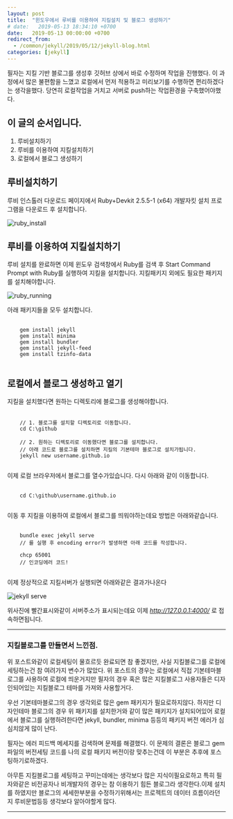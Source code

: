 ```yaml
---
layout: post
title:  "윈도우에서 루비를 이용하여 지킬설치 및 블로그 생성하기"
# date:   2019-05-13 18:34:10 +0700
date:   2019-05-13 00:00:00 +0700
redirect_from:
  - /common/jekyll/2019/05/12/jekyll-blog.html
categories: [jekyll]
---
```

필자는 지킬 기반 블로그를 생성후 깃허브 상에서 바로 수정하며 작업을 진행했다. 이 과정에서 많은 불편함을 느꼈고 로컬에서 먼저 적용하고 미리보기를 수행하면 편리하겠다는 생각을했다. 당연히 로컬작업을 거치고 서버로 push하는 작업환경을 구축했어야했다.  

## 이 글의 순서입니다.
1. 루비설치하기
2. 루비를 이용하여 지킬설치하기
3. 로컬에서 블로그 생성하기

## 루비설치하기
루비 인스톨러 다운로드 페이지에서 Ruby+Devkit 2.5.5-1 (x64) 개발자킷 설치 프로그램을 다운로드 후 설치합니다.

![ruby_install](https://user-images.githubusercontent.com/36956285/57759671-5be1af80-7735-11e9-88dd-b9b86dd87aa9.PNG)

## 루비를 이용하여 지킬설치하기
루비 설치를 완료하면 이제 윈도우 검색창에서 Ruby를 검색 후 Start Command Prompt with Ruby를 실행하여 지킬을 설치합니다. 지킬패키지 외에도 필요한 패키지를 설치해야합니다.   

![ruby_running](https://user-images.githubusercontent.com/36956285/57896705-fe607680-788c-11e9-9027-a399e529e13e.PNG)

아래 패키지들을 모두 설치합니다.

<pre class="highlight">
    <code>
    gem install jekyll
    gem install minima
    gem install bundler
    gem install jekyll-feed
    gem install tzinfo-data
    </code>
</pre>

## 로컬에서 블로그 생성하고 열기
지킬을 설치했다면 원하는 디렉토리에 블로그를 생성해야합니다.
<pre class="highlight">
    <code>
    // 1. 블로그를 설치할 디렉토리로 이동합니다.
    cd C:\github

    // 2. 원하는 디렉토리로 이동했다면 블로그를 설치합니다.
    // 아래 코드로 블로그를 설치하면 지킬의 기본테마 블로그로 설치가됩니다.
    jekyll new username.github.io
    </code>
</pre>

이제 로컬 브라우저에서 블로그를 열수가있습니다. 다시 아래와 같이 이동합니다.

<pre class="highlight">
    <code>
    cd C:\github\username.github.io
    </code>
</pre>

이동 후 지킬을 이용하여 로컬에서 블로그를 띄워야하는데요 방법은 아래와같습니다.
<pre class="highlight">
    <code>
    bundle exec jekyll serve
    // 를 실행 후 encoding error가 발생하면 아래 코드를 작성합니다.

    chcp 65001
    // 인코딩에러 코드!
    </code>
</pre>

이제 정상적으로 지킬서버가 실행되면 아래와같은 결과가나온다

![jekyll serve](https://user-images.githubusercontent.com/36956285/57905124-6d9b9200-78b0-11e9-8733-f5440dc99551.PNG)

위사진에 빨간표시와같이 서버주소가 표시되는데요 이제 *http://127.0.0.1:4000/* 로 접속하면됩니다.
<hr />

### 지킬블로그를 만들면서 느낀점.
위 포스트와같이 로컬세팅이 물흐르듯 완료되면 참 좋겠지만, 사실 지킬블로그를 로컬에 세팅하는건 참 여려가지 변수가 많았다. 위 포스트의 경우는 로컬에서 직접 기본테마블로그를 사용하여 로컬에 띄운거지만 필자의 경우 혹은 많은 지킬블로그 사용자들은 디자인되어있는 지킬블로그 테마를 가져와 사용할거다.


우선 기본테마블로그의 경우 생각외로 많은 gem 패키지가 필요로하지않다. 하지만 디자인테마 블로그의 경우 위 패키지를 설치한거와 같이 많은 패키지가 설치되어있어 로컬에서 블로그를 실행하려한다면 jekyll, bundler, minima 등등의 패키지 버전 에러가 심심치않게 많이 난다.


필자는 에러 피드백 메세지를 검색하며 문제를 해결했다. 이 문제의 결론은 블로그 gem파일의 버전세팅 코드를 나의 로컬 패키지 버전이랑 맞추는건데 이 부분은 추후에 포스팅하기로하겠다.


아무튼 지킬블로그를 세팅하고 꾸미는데에는 생각보다 많은 지식이필요로하고 특히 필자와같은 비전공자나 비개발자의 경우는 참 이용하기 힘든 블로그라 생각한다.이제 설치를 하였지만 블로그의 세세한부분을 수정하기위해서는 프로젝트의 데이터 흐름이라던지 루비문법등등 생각보다 알아야할게 많다.

----------------
